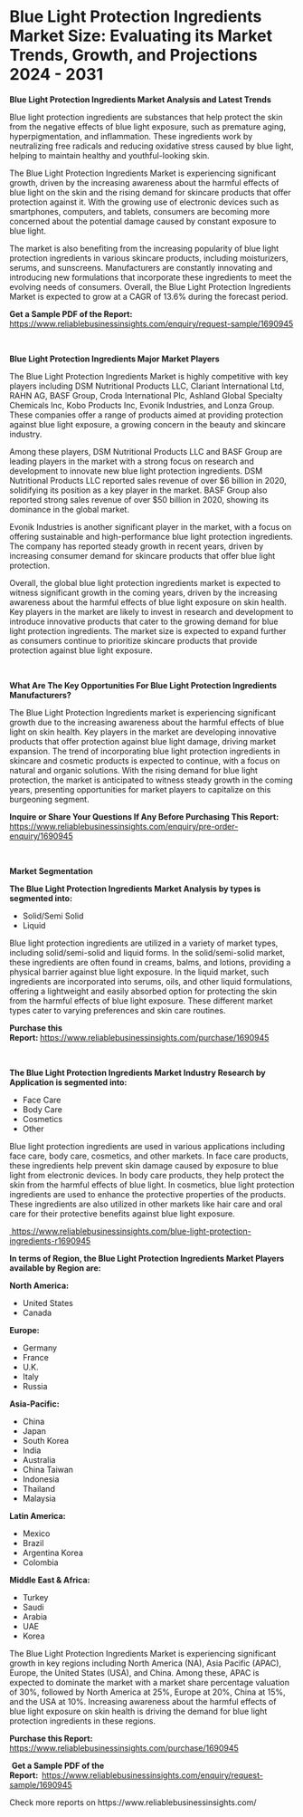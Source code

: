 <p><h1>Blue Light Protection Ingredients Market Size: Evaluating its Market Trends, Growth, and Projections 2024 - 2031</h1></p><p><strong>Blue Light Protection Ingredients Market Analysis and Latest Trends</strong></p>
<p><p>Blue light protection ingredients are substances that help protect the skin from the negative effects of blue light exposure, such as premature aging, hyperpigmentation, and inflammation. These ingredients work by neutralizing free radicals and reducing oxidative stress caused by blue light, helping to maintain healthy and youthful-looking skin.</p><p>The Blue Light Protection Ingredients Market is experiencing significant growth, driven by the increasing awareness about the harmful effects of blue light on the skin and the rising demand for skincare products that offer protection against it. With the growing use of electronic devices such as smartphones, computers, and tablets, consumers are becoming more concerned about the potential damage caused by constant exposure to blue light.</p><p>The market is also benefiting from the increasing popularity of blue light protection ingredients in various skincare products, including moisturizers, serums, and sunscreens. Manufacturers are constantly innovating and introducing new formulations that incorporate these ingredients to meet the evolving needs of consumers. Overall, the Blue Light Protection Ingredients Market is expected to grow at a CAGR of 13.6% during the forecast period.</p></p>
<p><strong>Get a Sample PDF of the Report:&nbsp;</strong> <a href="https://www.reliablebusinessinsights.com/enquiry/request-sample/1690945">https://www.reliablebusinessinsights.com/enquiry/request-sample/1690945</a></p>
<p>&nbsp;</p>
<p><strong>Blue Light Protection Ingredients Major Market Players</strong></p>
<p><p>The Blue Light Protection Ingredients Market is highly competitive with key players including DSM Nutritional Products LLC, Clariant International Ltd, RAHN AG, BASF Group, Croda International Plc, Ashland Global Specialty Chemicals Inc, Kobo Products Inc, Evonik Industries, and Lonza Group. These companies offer a range of products aimed at providing protection against blue light exposure, a growing concern in the beauty and skincare industry.</p><p>Among these players, DSM Nutritional Products LLC and BASF Group are leading players in the market with a strong focus on research and development to innovate new blue light protection ingredients. DSM Nutritional Products LLC reported sales revenue of over $6 billion in 2020, solidifying its position as a key player in the market. BASF Group also reported strong sales revenue of over $50 billion in 2020, showing its dominance in the global market.</p><p>Evonik Industries is another significant player in the market, with a focus on offering sustainable and high-performance blue light protection ingredients. The company has reported steady growth in recent years, driven by increasing consumer demand for skincare products that offer blue light protection.</p><p>Overall, the global blue light protection ingredients market is expected to witness significant growth in the coming years, driven by the increasing awareness about the harmful effects of blue light exposure on skin health. Key players in the market are likely to invest in research and development to introduce innovative products that cater to the growing demand for blue light protection ingredients. The market size is expected to expand further as consumers continue to prioritize skincare products that provide protection against blue light exposure.</p></p>
<p>&nbsp;</p>
<p><strong>What Are The Key Opportunities For Blue Light Protection Ingredients Manufacturers?</strong></p>
<p><p>The Blue Light Protection Ingredients market is experiencing significant growth due to the increasing awareness about the harmful effects of blue light on skin health. Key players in the market are developing innovative products that offer protection against blue light damage, driving market expansion. The trend of incorporating blue light protection ingredients in skincare and cosmetic products is expected to continue, with a focus on natural and organic solutions. With the rising demand for blue light protection, the market is anticipated to witness steady growth in the coming years, presenting opportunities for market players to capitalize on this burgeoning segment.</p></p>
<p><strong>Inquire or Share Your Questions If Any Before Purchasing This Report:</strong> <a href="https://www.reliablebusinessinsights.com/enquiry/pre-order-enquiry/1690945">https://www.reliablebusinessinsights.com/enquiry/pre-order-enquiry/1690945</a></p>
<p>&nbsp;</p>
<p><strong>Market Segmentation</strong></p>
<p><strong>The Blue Light Protection Ingredients Market Analysis by types is segmented into:</strong></p>
<p><ul><li>Solid/Semi Solid</li><li>Liquid</li></ul></p>
<p><p>Blue light protection ingredients are utilized in a variety of market types, including solid/semi-solid and liquid forms. In the solid/semi-solid market, these ingredients are often found in creams, balms, and lotions, providing a physical barrier against blue light exposure. In the liquid market, such ingredients are incorporated into serums, oils, and other liquid formulations, offering a lightweight and easily absorbed option for protecting the skin from the harmful effects of blue light exposure. These different market types cater to varying preferences and skin care routines.</p></p>
<p><strong>Purchase this Report:&nbsp;</strong><a href="https://www.reliablebusinessinsights.com/purchase/1690945">https://www.reliablebusinessinsights.com/purchase/1690945</a></p>
<p>&nbsp;</p>
<p><strong>The Blue Light Protection Ingredients Market Industry Research by Application is segmented into:</strong></p>
<p><ul><li>Face Care</li><li>Body Care</li><li>Cosmetics</li><li>Other</li></ul></p>
<p><p>Blue light protection ingredients are used in various applications including face care, body care, cosmetics, and other markets. In face care products, these ingredients help prevent skin damage caused by exposure to blue light from electronic devices. In body care products, they help protect the skin from the harmful effects of blue light. In cosmetics, blue light protection ingredients are used to enhance the protective properties of the products. These ingredients are also utilized in other markets like hair care and oral care for their protective benefits against blue light exposure.</p></p>
<p><a href="https://www.reliablebusinessinsights.com/blue-light-protection-ingredients-r1690945">&nbsp;https://www.reliablebusinessinsights.com/blue-light-protection-ingredients-r1690945</a></p>
<p><strong>In terms of Region, the Blue Light Protection Ingredients Market Players available by Region are:</strong></p>
<p>
    <p> <strong> North America: </strong>
        <ul>
            <li>United States</li>
            <li>Canada</li>
        </ul>
        </p> 
    <p> <strong> Europe: </strong>
        <ul>
            <li>Germany</li>
            <li>France</li>
            <li>U.K.</li>
            <li>Italy</li>
            <li>Russia</li>
        </ul>
        </p> 
    <p> <strong> Asia-Pacific: </strong>
        <ul>
            <li>China</li>
            <li>Japan</li>
            <li>South Korea</li>
            <li>India</li>
            <li>Australia</li>
            <li>China Taiwan</li>
            <li>Indonesia</li>
            <li>Thailand</li>
            <li>Malaysia</li>
        </ul>
        </p> 
    <p> <strong> Latin America: </strong>
        <ul>
            <li>Mexico</li>
            <li>Brazil</li>
            <li>Argentina Korea</li>
            <li>Colombia</li>
        </ul>
        </p> 
    <p> <strong> Middle East & Africa: </strong>
        <ul>
            <li>Turkey</li>
            <li>Saudi</li>
            <li>Arabia</li>
            <li>UAE</li>
            <li>Korea</li>
        </ul>
    </p>
    </p>
<p><p>The Blue Light Protection Ingredients Market is experiencing significant growth in key regions including North America (NA), Asia Pacific (APAC), Europe, the United States (USA), and China. Among these, APAC is expected to dominate the market with a market share percentage valuation of 30%, followed by North America at 25%, Europe at 20%, China at 15%, and the USA at 10%. Increasing awareness about the harmful effects of blue light exposure on skin health is driving the demand for blue light protection ingredients in these regions.</p></p>
<p><strong>Purchase this Report: </strong><a href="https://www.reliablebusinessinsights.com/purchase/1690945">https://www.reliablebusinessinsights.com/purchase/1690945</a></p>
<p>&nbsp;<strong>Get a Sample PDF of the Report:&nbsp;&nbsp;</strong><a href="https://www.reliablebusinessinsights.com/enquiry/request-sample/1690945">https://www.reliablebusinessinsights.com/enquiry/request-sample/1690945</a></p>
<p><strong></strong></p>
<p>Check more reports on https://www.reliablebusinessinsights.com/</p>